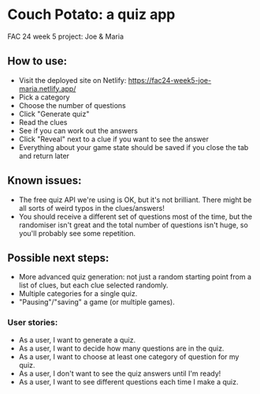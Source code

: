 # Couch Potato: a quiz app

FAC 24 week 5 project: Joe & Maria

## How to use:

- Visit the deployed site on Netlify: https://fac24-week5-joe-maria.netlify.app/
- Pick a category
- Choose the number of questions
- Click "Generate quiz"
- Read the clues
- See if you can work out the answers
- Click "Reveal" next to a clue if you want to see the answer
- Everything about your game state should be saved if you close the tab and return later

## Known issues:

- The free quiz API we're using is OK, but it's not brilliant. There might be all sorts of weird typos in the clues/answers!
- You should receive a different set of questions most of the time, but the randomiser isn't great and the total number of questions isn't huge, so you'll probably see some repetition.

## Possible next steps:

- More advanced quiz generation: not just a random starting point from a list of clues, but each clue selected randomly.
- Multiple categories for a single quiz.
- "Pausing"/"saving" a game (or multiple games).

### User stories:
- As a user, I want to generate a quiz.
- As a user, I want to decide how many questions are in the quiz.
- As a user, I want to choose at least one category of question for my quiz.
- As a user, I don't want to see the quiz answers until I'm ready!
- As a user, I want to see different questions each time I make a quiz.
